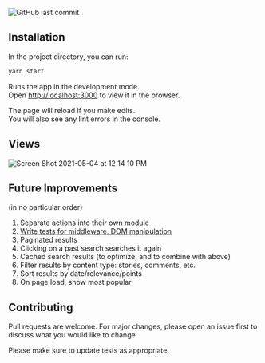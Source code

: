 ![GitHub last commit](https://img.shields.io/github/last-commit/kalebal/hn-redux)
## Installation

In the project directory, you can run:

```bash
yarn start
```

Runs the app in the development mode.<br />
Open [http://localhost:3000](http://localhost:3000) to view it in the browser.

The page will reload if you make edits.<br />
You will also see any lint errors in the console.

## Views
![Screen Shot 2021-05-04 at 12 14 10 PM](https://user-images.githubusercontent.com/38890546/117036164-26904c80-acd3-11eb-8b20-0f26a96cc535.png)

## Future Improvements
(in no particular order)
1. Separate actions into their own module
2. [Write tests for middleware, DOM manipulation](https://redux.js.org/recipes/writing-tests)
3. Paginated results
4. Clicking on a past search searches it again
5. Cached search results (to optimize, and to combine with above)
6. Filter results by content type: stories, comments, etc.
7. Sort results by date/relevance/points
8. On page load, show most popular

## Contributing
Pull requests are welcome. For major changes, please open an issue first to discuss what you would like to change.

Please make sure to update tests as appropriate.
